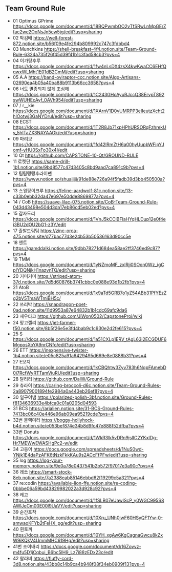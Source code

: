 ## Team Ground Rule
- 01 Optimus GPrime	https://docs.google.com/document/d/18BQPwmbOO2vTfSRwLnMpGErZfac2we2OoNsJn5cw5jg/edit?usp=sharing
- 02 박김배	https://well-forest-872.notion.site/b56f09e4fe294b809992c747c3fdbbd4
- 03 Munchkins 	https://shell-breakfast-4f4.notion.site/Team-Ground-Rule-6324a735f26f45d39f41b1c3fad58cb3?pvs=4
- 04 이가탕후루	https://docs.google.com/document/d/1fw4nLsDX4zsX4kwKwaCC6EHfQqwxWLMht1E01dB2CmM/edit?usp=sharing
- 05 A.A 	https://band-oviraptor-ccc.notion.site/Algo-Artisans-02690ea4b05a40ba88b9113b66cc3658?pvs=4
- 06 너도 멸종되지 않게 조심해	https://docs.google.com/document/d/1C243GHoAyuRJccQ38ErvpT892swWUHEoAyf_0AVh954/edit?usp=sharing
- 07 / r__kie	https://docs.google.com/document/d/1XArnV1D0vUMRPP3eIIeutzXcht2hIOotwj3GaNYDruI/edit?usp=sharing
- 08  ECST	https://docs.google.com/document/d/1T2R8Jb71xpHPhURSORqFzhrekUv_5hlTaZX3NAYAAOk/edit?usp=sharing
- 09 마리모	https://docs.google.com/document/d/1fd42lRmZtH6a00hyUupbWFipYJomf-yHU0SxFo30x4I/edit
- 10 Qt	https://github.com/CAPSTONE-10-Qt/GROUND-RULE
- 11 로켓단	https://same-drill-1b1.notion.site/9bd8577c47d3405c8bd9aad7ca891c9b?pvs=4
- 12 팀팀탱탱후라이팬	https://www.notion.so/shuajjjjj/91de88e726a94f5fadb39d3bb450500a?pvs=4
- 13 스윗팡이크루	https://feline-aardwolf-81c.notion.site/13-c33b0ebb32da47e697e50dde8869877a?pvs=4
- 14 / CoB	https://suave-lilac-075.notion.site/CoB-Team-Ground-Rule-043d43498e504d3da17eb86cd5eb02ed?pvs=4
- 15 감자도리	https://docs.google.com/document/d/1VnJ5kCClBFlaHYqHLDup12e0f4ei3BU2dOU2bG1-z3Y/edit
- 17 출발드림팀	https://zinc-orca-475.notion.site/d77bac77d3e24b53b50536163d90cc5e
- 18 앤트	https://gamddalki.notion.site/9dbb78271d684ea58ae2ff3746ed9c87?pvs=4
- 19 TMM	https://docs.google.com/document/d/1yNZmoMF_zxIRjj0SOon0Wz_igCpIYDQNjkH1nazvnTQ/edit?usp=sharing
- 20  커미커미	https://striped-atom-37d.notion.site/7d5d60876b3741cbbc0e088e93d1b2fb?pvs=4
- 21 AtoB	https://docs.google.com/document/d/1x9aTd5GRB7o1yZ54ABb31PfYEzZg2bV5TmaWTmiBH5c/
- 22 쓰리박 	https://snapdragon-poet-0ad.notion.site/11d9953a87e64832b1b1cdc69afc9da6
- 23 새우타코	https://github.com/JiWon0502/CapstoneProj/wiki
- 24 망고젤리	https://jet-farmer-f50.notion.site/8b5f26e5e3fd4bab9c1c930e2d2fe615?pvs=4
- 25 S	https://docs.google.com/document/d/1a51CXLp1ERV_tAgL63i2ECGDUF6MgposXoYA9nrCNfo/edit?usp=sharing
- 26 ETT	https://inexpensive-twister-1b4.notion.site/e05c825a91a6429495d669e8e0888b31?pvs=4
- 27 E모지	https://docs.google.com/document/d/1kCBQhtw3Zyv783h6NqpFAmebD0i7RcfWyRTTamViuRU/edit?usp=sharing
- 28 달리리	https://github.com/Dallili/Ground-Rule
- 29 츄라이	https://caring-broccoli-d6c.notion.site/Team-Ground-Rules-2a89079001894fe2984a0a443eb26ef8?pvs=4
- 30 일구어냄	https://polarized-polish-3bf.notion.site/Ground-Rules-f8134636933e4bfca0c01a0205d04593
- 31 BCS	https://arialien.notion.site/31-BCS-Ground-Rules-7413bc06c40e446e96ab09ea95219cde?pvs=4
- 32번 블랙미러	https://boggy-hollyhock-b4d.notion.site/e053bef874e34b8d9fc47e888f52dfba?pvs=4
- 33번 Donuts	https://docs.google.com/document/d/1WkR3lk5vDRn9jslIC2YKxIDg-Hr7MEWwEWASHgPc2-w/edit
- 34 고등어	https://docs.google.com/spreadsheets/d/1NuS0wd-YNjk1E4daPzAFK6tNzkFkkKAu9s2ACcFfPFw/edit?usp=sharing
- 35 log	https://log-your-memory.notion.site/9e0a78e0437541b2b572f97017e3a90c?pvs=4
- 36 레쏘	https://smart-stock-8eb.notion.site/7a2388eab85146ebbd62f19299c5a321?pvs=4
- 37 re:codin	https://available-lion-ffe.notion.site/re-coding-0bbbe06a59bd43829982022a3d928c92?pvs=4
- 38 레고	https://docs.google.com/document/d/1fSLB07eUawlScP_y0WGC995S8AWlJeCm00E00l9UaVY/edit?usp=sharing
- 39 순간포착	https://docs.google.com/document/d/10Xru_UNh0jwF60HSyQF1Yw-0-amwaoKFYb2tFeHX_pg/edit?usp=sharing
- 40 흰토끼	https://docs.google.com/document/d/10YH_xgAw6KgCagnaGwcu8kZxW9iKQkV4UmmMHC619Hg/edit?usp=sharing
- 41번 초이배리	https://docs.google.com/document/d/16Zovvz-m4fu5D1jCqbuj_B6bc5lH9_Lz7i88zEDx23o/edit
- 42 왈라비	https://fluffy-cord-3d8.notion.site/43bb8c14b9ca4b948f08f34eb0909f13?pvs=4
